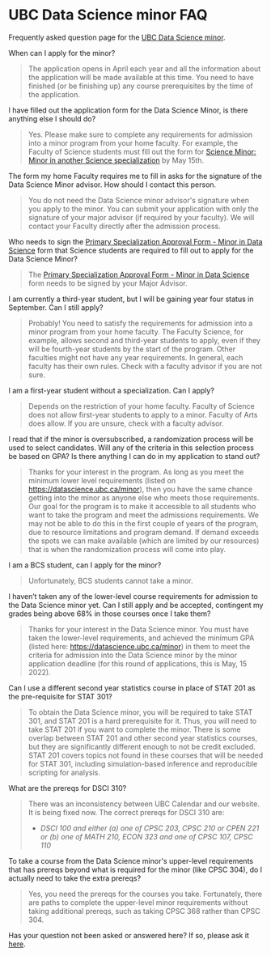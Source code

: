 # UBC Data Science minor FAQ
Frequently asked question page for the [UBC Data Science minor](https://datascience.ubc.ca/minor).

When can I apply for the minor?
> The application opens in April each year and all the information about the application will be made available at this time. You need to have finished (or be finishing up) any course prerequisites by the time of the application.

I have filled out the application form for the Data Science Minor, is there anything else I should do? 
> Yes. Please make sure to complete any requirements for admission into a minor program from your home faculty. For example, the Faculty of Science students must fill out the form for [Science Minor: Minor in another Science specialization](https://science.ubc.ca/sites/science.ubc.ca/files/DataScienceMinor-PrimarySpecAdvisorApproval-v0322.pdf) by May 15th. 

The form my home Faculty requires me to fill in asks for the signature of the Data Science Minor advisor. How should I contact this person. 
> You do not need the Data Science minor advisor's signature when you apply to the minor. You can submit your application with only the signature of your major advisor (if required by your faculty). We will contact your Faculty directly after the admission process. 

Who needs to sign the [Primary Specialization Approval Form - Minor in Data Science](https://science.ubc.ca/sites/science.ubc.ca/files/DataScienceMinor-PrimarySpecAdvisorApproval-v0322.pdf) form that Science students are required to fill out to apply for the Data Science Minor?
> The [Primary Specialization Approval Form - Minor in Data Science](https://science.ubc.ca/sites/science.ubc.ca/files/DataScienceMinor-PrimarySpecAdvisorApproval-v0322.pdf) form needs to be signed by your Major Advisor.

I am currently a third-year student, but I will be gaining year four status in September. Can I still apply? 
> Probably! You need to satisfy the requirements for admission into a minor program from your home faculty. The Faculty Science, for example, allows second and third-year students to apply, even if they will be fourth-year students by the start of the program. Other faculties might not have any year requirements. In general, each faculty has their own rules. Check with a faculty advisor if you are not sure. 


I am a first-year student without a specialization. Can I apply?
> Depends on the restriction of your home faculty. Faculty of Science does not allow first-year students to apply to a minor. Faculty of Arts does allow. If you are unsure, check with a faculty advisor.

I read that if the minor is oversubscribed, a randomization process will be used to select candidates. Will any of the criteria in this selection process be based on GPA? Is there anything I can do in my application to stand out?
> Thanks for your interest in the program. As long as you meet the minimum lower level requirements (listed on https://datascience.ubc.ca/minor), then you have the same chance getting into the minor as anyone else who meets those requirements. Our goal for the program is to make it accessible to all students who want to take the program and meet the admissions requirements. We may not be able to do this in the first couple of years of the program, due to resource limitations and program demand. If demand exceeds the spots we can make available (which are limited by our resources) that is when the randomization process will come into play. 

I am a BCS student, can I apply for the minor?
> Unfortunately, BCS students cannot take a minor.

I haven’t taken any of the lower-level course requirements for admission to the Data Science minor yet. Can I still apply and be accepted, contingent my grades being above 68% in those courses once I take them? 

> Thanks for your interest in the Data Science minor. You must have taken the lower-level requirements, and achieved the minimum GPA (listed here: https://datascience.ubc.ca/minor) in them to meet the criteria for admission into the Data Science minor by the minor application deadline (for this round of applications, this is May, 15 2022). 

Can I use a different second year statistics course in place of STAT 201 as the pre-requisite for STAT 301?

> To obtain the Data Science minor, you will be required to take STAT 301, and STAT 201 is a hard prerequisite for it. Thus, you will need to take STAT 201 if you want to complete the minor. There is some overlap between STAT 201 and other second year statistics courses, but they are significantly different enough to not be credit excluded. STAT 201 covers topics not found in these courses that will be needed for STAT 301, including simulation-based inference and reproducible scripting for analysis.

What are the prereqs for DSCI 310?
> There was an inconsistency between UBC Calendar and our website. It is being fixed now. The correct prereqs for DSCI  310 are: 
>  - _DSCI 100 and either (a) one of CPSC 203, CPSC 210 or CPEN 221 or (b) one of MATH 210, ECON 323 and one of CPSC 107, CPSC 110_

To take a course from the Data Science minor's upper-level requirements that has prereqs beyond what is required for the minor (like CPSC 304), do I actually need to take the extra prereqs?

> Yes, you need the prereqs for the courses you take. 
> Fortunately, there are paths to complete the upper-level minor requirements without taking additional prereqs,
> such as taking CPSC 368 rather than CPSC 304.

Has your question not been asked or answered here? If so, please ask it [here](https://github.com/UBC-DSCI/ubc-dsci-minor-faq/issues/new?assignees=ttimbers%2C+mgelbart%2C+gcohenfr%2C+cheeren&labels=&template=ubc-data-science-minor-frequently-asked-questions.md&title=UBC+Data+Science+minor+question).
